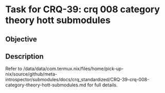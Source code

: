 # Task for CRQ-39: crq 008 category theory hott submodules

## Objective


## Description


Refer to /data/data/com.termux.nix/files/home/pick-up-nix/source/github/meta-introspector/submodules/docs/crq_standardized/CRQ-39-crq-008-category-theory-hott-submodules.md for full details.

